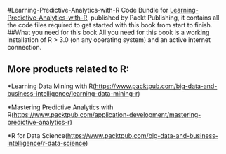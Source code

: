 #Learning-Predictive-Analytics-with-R
Code Bundle for [Learning-Predictive-Analytics-with-R](https://www.packtpub.com/big-data-and-business-intelligence/learning-predictive-analytics-r?utm_source=github&utm_medium=repository&utm_campaign=9781782169352), published by Packt Publishing, it contains all the code files required to get started with this book from start to finish.
##What you need for this book
All you need for this book is a working installation of R > 3.0 (on any operating 
system) and an active internet connection.
## More products related to R:
*Learning Data Mining with R(https://www.packtpub.com/big-data-and-business-intelligence/learning-data-mining-r)

*Mastering Predictive Analytics with R(https://www.packtpub.com/application-development/mastering-predictive-analytics-r)

*R for Data Science(https://www.packtpub.com/big-data-and-business-intelligence/r-data-science)
